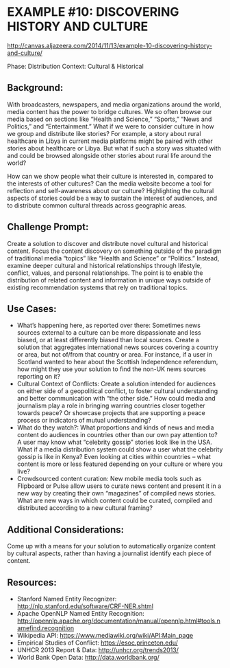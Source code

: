 EXAMPLE #10: DISCOVERING HISTORY AND CULTURE
============================================

http://canvas.aljazeera.com/2014/11/13/example-10-discovering-history-and-culture/

Phase: Distribution
Context: Cultural & Historical

## Background:

With broadcasters, newspapers, and media organizations around the world, media content has the power to bridge cultures. We so often browse our media based on sections like “Health and Science,” “Sports,” “News and Politics,” and “Entertainment.” What if we were to consider culture in how we group and distribute like stories? For example, a story about rural healthcare in Libya in current media platforms might be paired with other stories about healthcare or Libya. But what if such a story was situated with and could be browsed alongside other stories about rural life around the world?

How can we show people what their culture is interested in, compared to the interests of other cultures? Can the media website become a tool for reflection and self-awareness about our culture? Highlighting the cultural aspects of stories could be a way to sustain the interest of audiences, and to distribute common cultural threads across geographic areas.

## Challenge Prompt:

Create a solution to discover and distribute novel cultural and historical content. Focus the content discovery on something outside of the paradigm of traditional media “topics” like “Health and Science” or “Politics.” Instead, examine deeper cultural and historical relationships through lifestyle, conflict, values, and personal relationships. The point is to enable the distribution of related content and information in unique ways outside of existing recommendation systems that rely on traditional topics.

## Use Cases:

* What’s happening here, as reported over there: Sometimes news sources external to a culture can be more dispassionate and less biased, or at least differently biased than local sources. Create a solution that aggregates international news sources covering a country or area, but not of/from that country or area. For instance, if a user in Scotland wanted to hear about the Scottish Independence referendum, how might they use your solution to find the non-UK news sources reporting on it?
* Cultural Context of Conflicts: Create a solution intended for audiences on either side of a geopolitical conflict, to foster cultural understanding and better communication with “the other side.” How could media and journalism play a role in bringing warring countries closer together towards peace? Or showcase projects that are supporting a peace process or indicators of mutual understanding?
* What do they watch?: What proportions and kinds of news and media content do audiences in countries other than our own pay attention to? A user may know what “celebrity gossip” stories look like in the USA. What if a media distribution system could show a user what the celebrity gossip is like in Kenya? Even looking at cities within countries – what content is more or less featured depending on your culture or where you live?
* Crowdsourced content curation: New mobile media tools such as Flipboard or Pulse allow users to curate news content and present it in a new way by creating their own “magazines” of compiled news stories. What are new ways in which content could be curated, compiled and distributed according to a new cultural framing?
 
## Additional Considerations:

Come up with a means for your solution to automatically organize content by cultural aspects, rather than having a journalist identify each piece of content.
 
## Resources:

* Stanford Named Entity Recognizer: http://nlp.stanford.edu/software/CRF-NER.shtml
* Apache OpenNLP Named Entity Recognition: http://opennlp.apache.org/documentation/manual/opennlp.html#tools.namefind.recognition
* Wikipedia API: https://www.mediawiki.org/wiki/API:Main_page
* Empirical Studies of Conflict: https://esoc.princeton.edu/
* UNHCR 2013 Report & Data: http://unhcr.org/trends2013/
* World Bank Open Data: http://data.worldbank.org/
